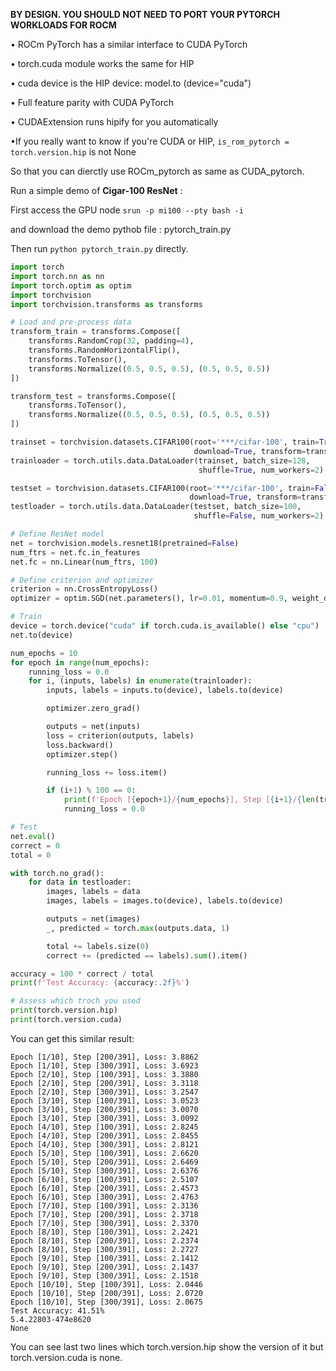 **BY DESIGN. YOU SHOULD NOT NEED TO PORT YOUR PYTORCH WORKLOADS FOR ROCM**



• ROCm PyTorch has a similar interface to CUDA PyTorch

• torch.cuda module works the same for HIP

• cuda device is the HIP device: model.to (device="cuda")

• Full feature parity with CUDA PyTorch

• CUDAExtension runs hipify for you automatically

•If you really want to know if you're CUDA or HIP, `is_rom_pytorch = torch.version.hip` is not None



So that you can dierctly use ROCm_pytorch as same as CUDA_pytorch.



Run a simple demo of **Cigar-100 ResNet** :

First access the GPU node `srun -p mi100 --pty bash -i`

and download the demo pythob file : pytorch_train.py

Then run `python pytorch_train.py` directly.

```python
import torch
import torch.nn as nn
import torch.optim as optim
import torchvision
import torchvision.transforms as transforms

# Load and pre-process data
transform_train = transforms.Compose([
    transforms.RandomCrop(32, padding=4),
    transforms.RandomHorizontalFlip(),
    transforms.ToTensor(),
    transforms.Normalize((0.5, 0.5, 0.5), (0.5, 0.5, 0.5))
])

transform_test = transforms.Compose([
    transforms.ToTensor(),
    transforms.Normalize((0.5, 0.5, 0.5), (0.5, 0.5, 0.5))
])

trainset = torchvision.datasets.CIFAR100(root='***/cifar-100', train=True,
                                         download=True, transform=transform_train)
trainloader = torch.utils.data.DataLoader(trainset, batch_size=128,
                                          shuffle=True, num_workers=2)

testset = torchvision.datasets.CIFAR100(root='***/cifar-100', train=False,
                                        download=True, transform=transform_test)
testloader = torch.utils.data.DataLoader(testset, batch_size=100,
                                         shuffle=False, num_workers=2)

# Define ResNet model
net = torchvision.models.resnet18(pretrained=False)
num_ftrs = net.fc.in_features
net.fc = nn.Linear(num_ftrs, 100)

# Define criterion and optimizer
criterion = nn.CrossEntropyLoss()
optimizer = optim.SGD(net.parameters(), lr=0.01, momentum=0.9, weight_decay=5e-4)

# Train 
device = torch.device("cuda" if torch.cuda.is_available() else "cpu")
net.to(device)

num_epochs = 10
for epoch in range(num_epochs):
    running_loss = 0.0
    for i, (inputs, labels) in enumerate(trainloader):
        inputs, labels = inputs.to(device), labels.to(device)

        optimizer.zero_grad()

        outputs = net(inputs)
        loss = criterion(outputs, labels)
        loss.backward()
        optimizer.step()

        running_loss += loss.item()

        if (i+1) % 100 == 0:
            print(f'Epoch [{epoch+1}/{num_epochs}], Step [{i+1}/{len(trainloader)}], Loss: {running_loss/100:.4f}')
            running_loss = 0.0

# Test
net.eval()
correct = 0
total = 0

with torch.no_grad():
    for data in testloader:
        images, labels = data
        images, labels = images.to(device), labels.to(device)

        outputs = net(images)
        _, predicted = torch.max(outputs.data, 1)

        total += labels.size(0)
        correct += (predicted == labels).sum().item()

accuracy = 100 * correct / total
print(f'Test Accuracy: {accuracy:.2f}%')

# Assess which troch you used
print(torch.version.hip)
print(torch.version.cuda)
```



You can get this similar result:

```Epoch [1/10], Step [100/391], Loss: 4.3227
Epoch [1/10], Step [200/391], Loss: 3.8862
Epoch [1/10], Step [300/391], Loss: 3.6923
Epoch [2/10], Step [100/391], Loss: 3.3880
Epoch [2/10], Step [200/391], Loss: 3.3118
Epoch [2/10], Step [300/391], Loss: 3.2547
Epoch [3/10], Step [100/391], Loss: 3.0523
Epoch [3/10], Step [200/391], Loss: 3.0070
Epoch [3/10], Step [300/391], Loss: 3.0092
Epoch [4/10], Step [100/391], Loss: 2.8245
Epoch [4/10], Step [200/391], Loss: 2.8455
Epoch [4/10], Step [300/391], Loss: 2.8121
Epoch [5/10], Step [100/391], Loss: 2.6620
Epoch [5/10], Step [200/391], Loss: 2.6469
Epoch [5/10], Step [300/391], Loss: 2.6376
Epoch [6/10], Step [100/391], Loss: 2.5107
Epoch [6/10], Step [200/391], Loss: 2.4573
Epoch [6/10], Step [300/391], Loss: 2.4763
Epoch [7/10], Step [100/391], Loss: 2.3136
Epoch [7/10], Step [200/391], Loss: 2.3718
Epoch [7/10], Step [300/391], Loss: 2.3370
Epoch [8/10], Step [100/391], Loss: 2.2421
Epoch [8/10], Step [200/391], Loss: 2.2374
Epoch [8/10], Step [300/391], Loss: 2.2727
Epoch [9/10], Step [100/391], Loss: 2.1412
Epoch [9/10], Step [200/391], Loss: 2.1437
Epoch [9/10], Step [300/391], Loss: 2.1518
Epoch [10/10], Step [100/391], Loss: 2.0446
Epoch [10/10], Step [200/391], Loss: 2.0720
Epoch [10/10], Step [300/391], Loss: 2.0675
Test Accuracy: 41.51%
5.4.22803-474e8620
None 
```



You can see last two lines which torch.version.hip show the version of it but torch.version.cuda is none.

